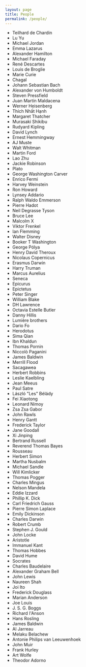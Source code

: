 ```yaml
---
layout: page
title: People
permalink: /people/
---
```


- Teilhard de Chardin
- Lu Yu
- Michael Jordan
- Emma Lazarus
- Alexander Hamilton
- Michael Faraday
- René Descartes
- Louis de Broglie
- Marie Curie
- Chagal
- Johann Sebastian Bach
- Alexander von Humboldt
- Steven Pressfield
- Juan Martín Maldacena
- Werner Heisenberg
- Thích Nhất Hạnh
- Margaret Thatcher
- Murasaki Shikibu
- Rudyard Kipling
- David Lynch
- Ernest Hemmingway
- AJ Muste
- Walt Whitman
- Martin Ford
- Lao Zhu
- Jackie Robinson
- Plato
- George Washington Carver
- Enrico Fermi
- Harvey Weinstein
- Ron Howard
- Lynsey Addario
- Ralph Waldo Emmerson
- Pierre Hadot
- Neil Degrasse Tyson
- Bruce Lee
- Malcolm X
- Viktor Frenkel
- Ian Flemming
- Walter Disney
- Booker T Washington
- George Pólya
- Henry David Theroux
- Nicolaus Copernicus
- Erasmus Darwin
- Harry Truman
- Marcus Aurelius
- Seneca
- Epicurus
- Epictetus
- Peter Singer
- William Blake
- DH Lawrence
- Octavia Estelle Butler
- Danny Hillis
- Lumière brothers
- Dario Fo
- Herodotus
- Sima Qian
- Ibn Khaldun
- Thomas Pornin
- Niccolò Paganini
- James Baldwin
- Merrill Flood
- Sacagawea
- Herbert Robbins
- Leslie Kaelbling
- Jean Meeus
- Paul Satre
- László "Les" Bélády
- Fei Xiaotong
- Leonard Nimoy
- Zsa Zsa Gabor
- John Rawls
- Henry Gantt
- Frederick Taylor
- Jane Goodall
- Xi Jinping
- Bertrand Russell
- Reverend Thomas Bayes
- Rousseau
- Herbert Simon
- Martha Nusbalm
- Michael Sandle
- Will Kimlicker
- Thomas Pogger
- Charles Mingus
- Nelson Mandela
- Eddie Izzard
- Phillip K. Dick
- Carl Friedrich Gauss
- Pierre Simon Laplace
- Emily Dickinson
- Charles Darwin
- Robert Crumb
- Stephen J. Gould
- John Locke
- Aristotle
- Immanuel Kant
- Thomas Hobbes
- David Hume
- Socrates
- Charles Baudelaire
- Alexander Graham Bell
- John Lewis
- Naureen Shah
- Joi Ito
- Frederick Douglass
- Marian Anderson
- Joe Louis
- J. S. G. Boggs
- Richard I'Anson
- Hans Rosling
- James Baldwin
- Al Jarreau
- Melaku Belachew
- Antonie Philips van Leeuwenhoek
- John Muir
- Frank Hurley
- Art Wolfe
- Theodor Adorno